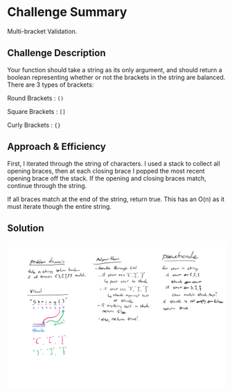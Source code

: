 # Challenge Summary

Multi-bracket Validation.

## Challenge Description
<!-- Description of the challenge -->
Your function should take a string as its only argument, and should return a boolean representing whether or not the brackets in the string are balanced. There are 3 types of brackets:

Round Brackets : `()`

Square Brackets : `[]`

Curly Brackets : `{}`

## Approach & Efficiency
<!-- What approach did you take? Why? What is the Big O space/time for this approach? -->
First, I iterated through the string of characters.
I used a stack to collect all opening braces, then at each closing brace I popped the most recent opening brace off the stack. If the opening and closing braces match, continue through the string.

If all braces match at the end of the string, return true. This has an O(n) as it must iterate though the entire string.

## Solution
<!-- Embedded whiteboard image -->
![arrayWhiteboard](../../assets/multi-bracket-validation.png)
